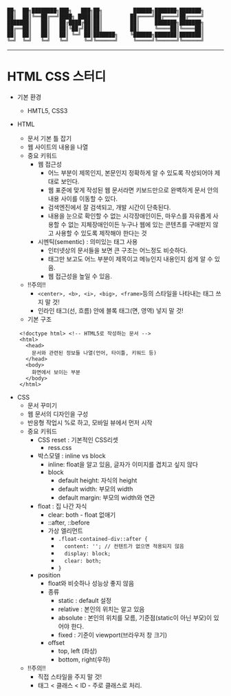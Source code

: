 
    ██╗  ██╗████████╗███╗   ███╗██╗          ██████╗███████╗███████╗
    ██║  ██║╚══██╔══╝████╗ ████║██║         ██╔════╝██╔════╝██╔════╝
    ███████║   ██║   ██╔████╔██║██║         ██║     ███████╗███████╗
    ██╔══██║   ██║   ██║╚██╔╝██║██║         ██║     ╚════██║╚════██║
    ██║  ██║   ██║   ██║ ╚═╝ ██║███████╗    ╚██████╗███████║███████║
    ╚═╝  ╚═╝   ╚═╝   ╚═╝     ╚═╝╚══════╝     ╚═════╝╚══════╝╚══════╝
                                                                    
                                                              
  --------------------------------------------------------------------

# HTML CSS 스터디

- 기본 환경
  - HMTL5, CSS3

- HTML
  - 문서 기본 틀 잡기
  - 웹 사이트의 내용을 나열
  - 중요 키워드
    - 웹 접근성
      - 어느 부분이 제목인지, 본문인지 정확하게 알 수 있도록 작성되어야 제대로 보인다.
      - 웹 표준에 맞게 작성된 웹 문서라면 키보드만으로 완벽하게 문서 안의 내용 사이를 이동할 수 있다.
      - 검색엔진에서 잘 검색되고, 개발 시간이 단축된다.
      - 내용을 눈으로 확인할 수 없는 시각장애인이든, 마우스를 자유롭게 사용할 수 없는 지체장애인이든 누구나 웹에 있는 콘텐츠를 구애받지 않고 사용할 수 있도록 제작해야 한다는 것
    - 시멘틱(sementic) : 의미있는 태그 사용
      - 인터넷상의 문서들을 보면 큰 구조는 어느정도 비슷하다.
      - 태그만 보고도 어느 부분이 제목이고 메뉴인지 내용인지 쉽게 알 수 있음.
      - 웹 접근성을 높일 수 있음.
  - !!주의!!
    - `<center>, <b>, <i>, <big>, <frame>`등의 스타일을 나타내는 태그 쓰지 말 것!
    - 인라인 태그(선, 흐름) 안에 블록 태그(면, 영역) 넣지 말 것!  
  - 기본 구조
```    
    <!doctype html> <!-- HTML5로 작성하는 문서 -->
    <html>
      <head>
        문서와 관련된 정보들 나열(언어, 타이틀, 키워드 등)
      </head>
      <body>
        화면에서 보이는 부분
      </body>
    </html>
```

- CSS
  - 문서 꾸미기
  - 웹 문서의 디자인을 구성
  - 반응형 작업시 %로 하고, 모바일 뷰에서 먼저 시작
  - 중요 키워드
    - CSS reset : 기본적인 CSS리셋
      - ress.css
    - 박스모델 : inline vs block
      - inline: float을 알고 있음, 글자가 이미지를 겹치고 싶지 않다
      - block
        - default height: 자식의 height 
        - default width: 부모의 width
        - default margin: 부모의 width와 연관
    - float : 집 나간 자식
      - clear: both - float 없애기
      - ::after, ::before
      - 가상 엘리먼트
        - `.float-contained-div::after {`
        - `  content: ''; // 컨텐트가 없으면 적용되지 않음`
        - `  display: block;`
        - `  clear: both;`
        - `}`
    - position
      - float와 비슷하나 성능상 좋지 않음
      - 종류
        - static : default 설정
        - relative : 본인의 위치는 알고 있음
        - absolute : 본인의 위치를 모름, 기준점(static이 아닌 부모)이 있어야 한다.
        - fixed : 기준이 viewport(브라우저 창 크기)
      - offset
        - top, left (좌상)
        - bottom, right(우하)
  - !!주의!!
    - 직접 스타일을 주지 말 것!
    - 태그 < 클래스 < ID - 주로 클래스로 처리.